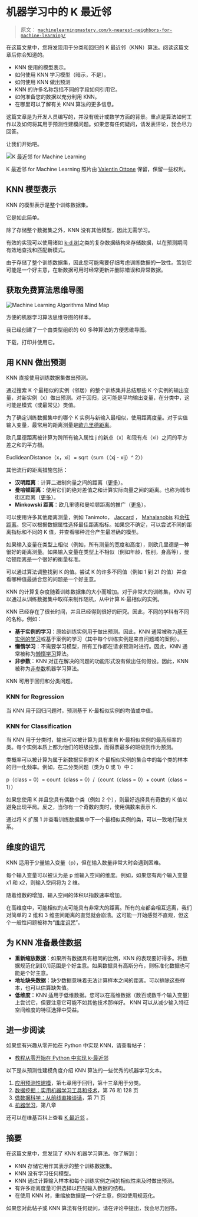# 机器学习中的 K 最近邻

> 原文： [`machinelearningmastery.com/k-nearest-neighbors-for-machine-learning/`](https://machinelearningmastery.com/k-nearest-neighbors-for-machine-learning/)

在这篇文章中，您将发现用于分类和回归的 K 最近邻（KNN）算法。阅读这篇文章后你会知道的。

*   KNN 使用的模型表示。
*   如何使用 KNN 学习模型（暗示，不是）。
*   如何使用 KNN 做出预测
*   KNN 的许多名称包括不同的字段如何引用它。
*   如何准备您的数据以充分利用 KNN。
*   在哪里可以了解有关 KNN 算法的更多信息。

这篇文章是为开发人员编写的，并没有统计或数学方面的背景。重点是算法如何工作以及如何将其用于预测性建模问题。如果您有任何疑问，请发表评论，我会尽力回答。

让我们开始吧。

![K 最近邻 for Machine Learning](img/59dba4b611cf5b92ccc9d47703a27bb8.jpg)

K 最近邻 for Machine Learning
照片由 [Valentin Ottone](https://www.flickr.com/photos/saneboy/3050001226/) 保留，保留一些权利。

## KNN 模型表示

KNN 的模型表示是整个训练数据集。

它是如此简单。

除了存储整个数据集之外，KNN 没有其他模型，因此无需学习。

有效的实现可以使用诸如 [k-d 树](https://en.wikipedia.org/wiki/K-d_tree)之类的复杂数据结构来存储数据，以在预测期间有效地查找和匹配新模式。

由于存储了整个训练数据集，因此您可能需要仔细考虑训练数据的一致性。策划它可能是一个好主意，在新数据可用时经常更新并删除错误和异常数据。

## 获取免费算法思维导图

![Machine Learning Algorithms Mind Map](img/2ce1275c2a1cac30a9f4eea6edd42d61.jpg)

方便的机器学习算法思维导图的样本。

我已经创建了一个由类型组织的 60 多种算法的方便思维导图。

下载，打印并使用它。

## 用 KNN 做出预测

KNN 直接使用训练数据集做出预测。

通过搜索 K 个最相似的实例（邻居）的整个训练集并总结那些 K 个实例的输出变量，对新实例（x）做出预测。对于回归，这可能是平均输出变量，在分类中，这可能是模式（或最常见）类值。

为了确定训练数据集中的哪个 K 实例与新输入最相似，使用距离度量。对于实值输入变量，最常用的距离测量是[欧几里德距离](https://en.wikipedia.org/wiki/Euclidean_distance)。

欧几里德距离被计算为跨所有输入属性 j 的新点（x）和现有点（xi）之间的平方差之和的平方根。

EuclideanDistance（x，xi）= sqrt（sum（（xj - xij）^ 2））

其他流行的距离措施包括：

*   **汉明距离**：计算二进制向量之间的距离（[更多](https://en.wikipedia.org/wiki/Hamming_distance)）。
*   **曼哈顿距离**：使用它们的绝对差值之和计算实际向量之间的距离。也称为城市街区距离（[更多](https://en.wikipedia.org/wiki/Taxicab_geometry)）。
*   **Minkowski 距离**：欧几里德和曼哈顿距离的推广（[更多](https://en.wikipedia.org/wiki/Minkowski_distance)）。

可以使用许多其他距离测量，例如 Tanimoto， [Jaccard](https://en.wikipedia.org/wiki/Jaccard_index) ， [Mahalanobis](https://en.wikipedia.org/wiki/Mahalanobis_distance) 和[余弦距离](https://en.wikipedia.org/wiki/Cosine_similarity)。您可以根据数据属性选择最佳距离指标。如果您不确定，可以尝试不同的距离指标和不同的 K 值，并查看哪种混合产生最准确的模型。

如果输入变量在类型上相似（例如，所有测量的宽度和高度），则欧几里德是一种很好的距离测量。如果输入变量在类型上不相似（例如年龄，性别，身高等），曼哈顿距离是一个很好的衡量标准。

可以通过算法调整找到 K 的值。尝试 K 的许多不同值（例如 1 到 21 的值）并查看哪种值最适合您的问题是一个好主意。

KNN 的计算复杂度随着训练数据集的大小而增加。对于非常大的训练集，KNN 可以通过从训练数据集中取样来制作随机，从中计算 K-最相似的实例。

KNN 已经存在了很长时间，并且已经得到很好的研究。因此，不同的学科有不同的名称，例如：

*   **基于实例的学习**：原始训练实例用于做出预测。因此，KNN 通常被称为[基于实例的学习](https://en.wikipedia.org/wiki/Instance-based_learning)或基于案例的学习（其中每个训练实例是来自问题域的案例）。
*   **懒惰学习**：不需要学习模型，所有工作都在请求预测时进行。因此，KNN 通常被称为[懒惰学习](https://en.wikipedia.org/wiki/Lazy_learning)算法。
*   **非参数**：KNN 对正在解决的问题的功能形式没有做出任何假设。因此，KNN 被称为[非参数](https://en.wikipedia.org/wiki/Nonparametric_statistics)机器学习算法。

KNN 可用于回归和分类问题。

### KNN for Regression

当 KNN 用于回归问题时，预测基于 K-最相似实例的均值或中值。

### KNN for Classification

当 KNN 用于分类时，输出可以被计算为具有来自 K-最相似实例的最高频率的类。每个实例本质上都为他们的班级投票，而得票最多的班级则作为预测。

类概率可以被计算为属于新数据实例的 K 个最相似实例的集合中的每个类的样本的归一化频率。例如，在二分类问题（类为 0 或 1）中：

p（class = 0）= count（class = 0）/（count（class = 0）+ count（class = 1））

如果您使用 K 并且您具有偶数个类（例如 2 个），则最好选择具有奇数的 K 值以避免出现平局。反之，当你有一个奇数的类时，使用偶数来表示 K.

通过将 K 扩展 1 并查看训练数据集中下一个最相似实例的类，可以一致地打破关系。

## 维度的诅咒

KNN 适用于少量输入变量（p），但在输入数量非常大时会遇到困难。

每个输入变量可以被认为是 p 维输入空间的维度。例如，如果您有两个输入变量 x1 和 x2，则输入空间将为 2 维。

随着维数的增加，输入空间的体积以指数速率增加。

在高维度中，可能相似的点可能具有非常大的距离。所有的点都会相互远离，我们对简单的 2 维和 3 维空间距离的直觉就会崩溃。这可能一开始感觉不直观，但这个一般性问题被称为“[维度诅咒](https://en.wikipedia.org/wiki/Curse_of_dimensionality)”。

## 为 KNN 准备最佳数据

*   **重新缩放数据**：如果所有数据具有相同的比例，KNN 的表现要好得多。将数据规范化到[0,1]范围是个好主意。如果数据具有高斯分布，则标准化数据也可能是个好主意。
*   **地址缺失数据**：缺少数据意味着无法计算样本之间的距离。可以排除这些样本，也可以估算缺失值。
*   **低维度**：KNN 适用于低维数据。您可以在高维数据（数百或数千个输入变量）上尝试它，但要注意它可能不如其他技术那样好。 KNN 可以从减少输入特征空间维度的特征选择中受益。

## 进一步阅读

如果您有兴趣从零开始在 Python 中实现 KNN，请查看帖子：

*   [教程从零开始在 Python 中实现 k-最近邻](http://machinelearningmastery.com/tutorial-to-implement-k-nearest-neighbors-in-python-from-scratch/)

以下是从预测性建模角度介绍 KNN 算法的一些优秀的机器学习文本。

1.  [应用预测性建模](http://www.amazon.com/dp/1461468485?tag=inspiredalgor-20)，第七章用于回归，第十三章用于分类。
2.  [数据挖掘：实用机器学习工具和技术](http://www.amazon.com/dp/0123748569?tag=inspiredalgor-20)，第 76 和 128 页
3.  [做数据科学：从前线直接谈话](http://www.amazon.com/dp/1449358659?tag=inspiredalgor-20)，第 71 页
4.  [机器学习](http://www.amazon.com/dp/0070428077?tag=inspiredalgor-20)，第八章

还可以在维基百科上查看 [K 最近邻](https://en.wikipedia.org/wiki/K-nearest_neighbors_algorithm) 。

## 摘要

在这篇文章中，您发现了 KNN 机器学习算法。你了解到：

*   KNN 存储它用作其表示的整个训练数据集。
*   KNN 没有学习任何模型。
*   KNN 通过计算输入样本和每个训练实例之间的相似性来及时做出预测。
*   有许多距离度量可供选择以匹配输入数据的结构。
*   在使用 KNN 时，重缩放数据是一个好主意，例如使用规范化。

如果您对此帖子或 KNN 算法有任何疑问，请在评论中提出，我会尽力回答。